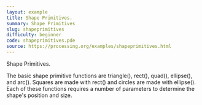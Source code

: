 ```yaml
---
layout: example
title: Shape Primitives.
summary: Shape Primitives
slug: shapeprimitives
difficulty: beginner
code: shapeprimitives.pde
source: https://processing.org/examples/shapeprimitives.html
---
```


Shape Primitives. 

 The basic shape primitive functions are triangle(), rect(), quad(), ellipse(), and arc(). Squares are made with rect() and circles are made with ellipse(). Each of these functions requires a number of parameters to determine the shape's position and size.
